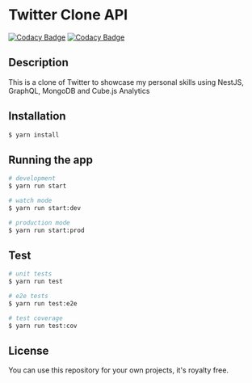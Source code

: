 # Twitter Clone API

[![Codacy Badge](https://api.codacy.com/project/badge/Grade/e79ea3025bc44d2393303a0ef21ea553)](https://www.codacy.com/manual/zizohotot/twitter-clone-api?utm_source=github.com&utm_medium=referral&utm_content=ziadalzarka/twitter-clone-api&utm_campaign=Badge_Grade)
[![Codacy Badge](https://api.codacy.com/project/badge/Coverage/e79ea3025bc44d2393303a0ef21ea553)](https://www.codacy.com/manual/zizohotot/twitter-clone-api?utm_source=github.com&utm_medium=referral&utm_content=ziadalzarka/twitter-clone-api&utm_campaign=Badge_Coverage)

## Description

This is a clone of Twitter to showcase my personal skills using NestJS, GraphQL, MongoDB and Cube.js Analytics

## Installation

```bash
$ yarn install
```

## Running the app

```bash
# development
$ yarn run start

# watch mode
$ yarn run start:dev

# production mode
$ yarn run start:prod
```

## Test

```bash
# unit tests
$ yarn run test

# e2e tests
$ yarn run test:e2e

# test coverage
$ yarn run test:cov
```

## License

You can use this repository for your own projects, it's royalty free.
